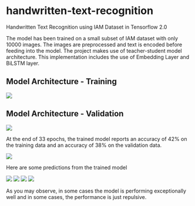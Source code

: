 # handwritten-text-recognition
Handwritten Text Recognition using IAM Dataset in Tensorflow 2.0

The model has been trained on a small subset of IAM dataset with only 10000 images. The images are preprocessed and text is encoded before feeding into the model. The project makes use of teacher-student model architecture. This implementation includes the use of Embedding Layer and BiLSTM layer.

## Model Architecture - Training
<img src="images/model.png">

## Model Architecture - Validation
<img src="images/act_model.png">

At the end of 33 epochs, the trained model reports an accuracy of 42% on the training data and an accuracy of 38% on the validation data.

<img src="images/accuracy.png">

Here are some predictions from the trained model

<img src="images/pred_1.JPG">

<img src="images/pred_2.JPG">

<img src="images/pred_3.JPG">

<img src="images/pred_4.JPG">

As you may observe, in some cases the model is performing exceptionally well and in some cases, the performance is just repulsive.
